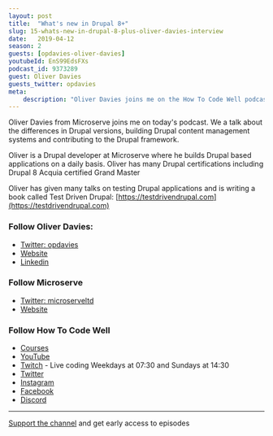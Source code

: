 ```yaml
---
layout: post
title:  "What's new in Drupal 8+"
slug: 15-whats-new-in-drupal-8-plus-oliver-davies-interview
date:   2019-04-12
season: 2
guests: [opdavies-oliver-davies]
youtubeId: EnS99EdsFXs
podcast_id: 9373289
guest: Oliver Davies
guests_twitter: opdavies
meta:
    description: "Oliver Davies joins me on the How To Code Well podcast to discuss the Drupal PHP framework"
---
```


Oliver Davies from Microserve joins me on today's podcast. We a talk about the differences in Drupal versions, building Drupal content management systems and contributing to the Drupal framework.

Oliver is a Drupal developer at Microserve where he builds Drupal based applications on a daily basis. Oliver has many Drupal certifications including Drupal 8 Acquia certified Grand Master

Oliver has given many talks on testing Drupal applications and is writing a book called Test Driven Drupal:
[https://testdrivendrupal.com](https://testdrivendrupal.com)

### Follow Oliver Davies:
- [Twitter: opdavies](https://twitter.com/opdavies) 
- [Website](https://www.oliverdavies.uk)
- [Linkedin](https://www.linkedin.com/in/opdavies)

### Follow Microserve
- [Twitter: microserveltd](https://twitter.com/microserveltd) 
- [Website](https://microserve.io) 

### Follow How To Code Well
- [Courses](http://howtocodewell.net)
- [YouTube](http://youtube.com/howtocodewell)
- [Twitch](http://twitch.tv/howtocodewell) - Live coding Weekdays at 07:30 and Sundays at 14:30
- [Twitter](https://twitter.com/howtocodewell)
- [Instagram](http://instagram.com/howtocodewell/)
- [Facebook](http://facebook.com/howtocodewell/)
- [Discord](http://howtocodewell.net/discord)

-------------------------------

[Support the channel](https://www.patreon.com/howToCodeWell) and get early access to episodes